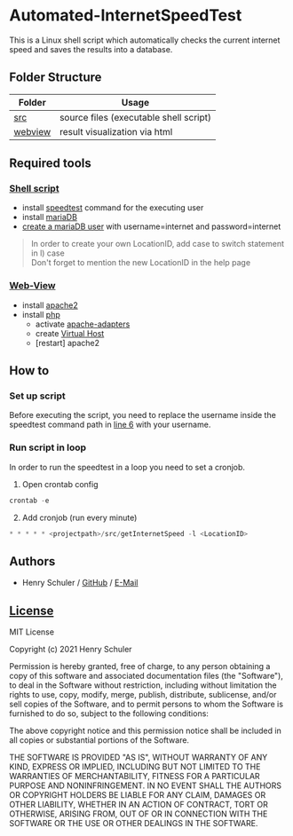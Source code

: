 # Automated-InternetSpeedTest
This is a Linux shell script which automatically checks the current internet speed and saves the results into a database.

## Folder Structure
Folder | Usage
------ | -----
[src](src) | source files (executable shell script)
[webview](webview) | result visualization via html

## Required tools
### [Shell script](src/getInternetSpeed)
* install [speedtest](https://wiki.ubuntuusers.de/speedtest-cli/) command for the executing user
* install [mariaDB](https://www.digitalocean.com/community/tutorials/how-to-install-mariadb-on-ubuntu-20-04-de)
* [create a mariaDB user](https://phoenixnap.com/kb/how-to-create-mariadb-user-grant-privileges#ftoc-heading-2) with username=internet and password=internet

> In order to create your own LocationID, add case to switch statement in l) case<br>
> Don't forget to mention the new LocationID in the help page

### [Web-View](webview)
* install [apache2]()
* install [php]()
    * activate [apache-adapters]()
    * create [Virtual Host](https://wiki.ubuntuusers.de/Apache/Virtual_Hosts/)
    * [restart] apache2

## How to
### Set up script
Before executing the script, you need to replace the username inside the speedtest command path in [line 6](src/getInternetSpeed) with your username.

### Run script in loop
In order to run the speedtest in a loop you need to set a cronjob.
1. Open crontab config
```powershell 
crontab -e
```
2. Add cronjob (run every minute)
```powershell
* * * * * <projectpath>/src/getInternetSpeed -l <LocationID> 
```

## Authors
* Henry Schuler / [GitHub](https://github.com/schuler-henry) / [E-Mail](mailto:schuler.henry-it20@it.dhbw-ravensburg.de?subject=[GitHub]%20Linux%20Speedtest-Skript)

## [License](LICENSE)
MIT License

Copyright (c) 2021 Henry Schuler

Permission is hereby granted, free of charge, to any person obtaining a copy
of this software and associated documentation files (the "Software"), to deal
in the Software without restriction, including without limitation the rights
to use, copy, modify, merge, publish, distribute, sublicense, and/or sell
copies of the Software, and to permit persons to whom the Software is
furnished to do so, subject to the following conditions:

The above copyright notice and this permission notice shall be included in all
copies or substantial portions of the Software.

THE SOFTWARE IS PROVIDED "AS IS", WITHOUT WARRANTY OF ANY KIND, EXPRESS OR
IMPLIED, INCLUDING BUT NOT LIMITED TO THE WARRANTIES OF MERCHANTABILITY,
FITNESS FOR A PARTICULAR PURPOSE AND NONINFRINGEMENT. IN NO EVENT SHALL THE
AUTHORS OR COPYRIGHT HOLDERS BE LIABLE FOR ANY CLAIM, DAMAGES OR OTHER
LIABILITY, WHETHER IN AN ACTION OF CONTRACT, TORT OR OTHERWISE, ARISING FROM,
OUT OF OR IN CONNECTION WITH THE SOFTWARE OR THE USE OR OTHER DEALINGS IN THE
SOFTWARE.